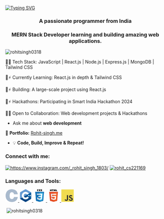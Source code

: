 [![Typing SVG](https://readme-typing-svg.demolab.com/?lines=Hi+👋,+I'm+Rohit+Singh;MERN+Stack+Developer&font=monospace&size=24&color=36BCF7&center=true&width=400&height=50)](https://git.io/typing-svg)
<h3 align="center">A passionate programmer from India</h3>
<h3 align="center">MERN Stack Developer learning and building amazing web applications.</h3>

<p align="left"> <img src="https://komarev.com/ghpvc/?username=rohitsingh0318&label=Profile%20views&color=0e75b6&style=flat" alt="rohitsingh0318" /> </p>

🔹🌱 Tech Stack: JavaScript | React.js | Node.js | Express.js | MongoDB | Tailwind CSS  

🔹⚡ Currently Learning: React.js in depth & Tailwind CSS

🔹⚡ Building: A large-scale project using React.js

🔹⚡ Hackathons: Participating in Smart India Hackathon 2024

🔹💬 Open to Collaboration: Web development projects & Hackathons

-  Ask me about **web development**

  📌 **Portfolio:** [Rohit-singh.me](https://www.rohit-singh.me/)
  
-  💡 **Code, Build, Improve & Repeat!**

<h3 align="left">Connect with me:</h3>
<p align="left">
<a href="https://instagram.com/https://www.instagram.com/_rohit_singh_1803/" target="blank"><img align="center" src="https://raw.githubusercontent.com/rahuldkjain/github-profile-readme-generator/master/src/images/icons/Social/instagram.svg" alt="https://www.instagram.com/_rohit_singh_1803/" height="30" width="40" /></a>
<a href="https://www.hackerrank.com/rohit_cs221169" target="blank"><img align="center" src="https://raw.githubusercontent.com/rahuldkjain/github-profile-readme-generator/master/src/images/icons/Social/hackerrank.svg" alt="rohit_cs221169" height="30" width="40" /></a>
</p>

<h3 align="left">Languages and Tools:</h3>
<p align="left"> <a href="https://www.cprogramming.com/" target="_blank" rel="noreferrer"> <img src="https://raw.githubusercontent.com/devicons/devicon/master/icons/c/c-original.svg" alt="c++" width="40" height="40"/> </a> <a href="https://www.w3schools.com/cpp/" target="_blank" rel="noreferrer"> <img src="https://raw.githubusercontent.com/devicons/devicon/master/icons/cplusplus/cplusplus-original.svg" alt="cplusplus" width="40" height="40"/> </a> <a href="https://www.w3schools.com/css/" target="_blank" rel="noreferrer"> <img src="https://raw.githubusercontent.com/devicons/devicon/master/icons/css3/css3-original-wordmark.svg" alt="css3" width="40" height="40"/> </a> <a href="https://www.w3.org/html/" target="_blank" rel="noreferrer"> <img src="https://raw.githubusercontent.com/devicons/devicon/master/icons/html5/html5-original-wordmark.svg" alt="html5" width="40" height="40"/> </a> <a href="https://developer.mozilla.org/en-US/docs/Web/JavaScript" target="_blank" rel="noreferrer"> <img src="https://raw.githubusercontent.com/devicons/devicon/master/icons/javascript/javascript-original.svg" alt="javascript" width="40" height="40"/> </a> </p>

<p>&nbsp;<img align="center" src="https://github-readme-stats.vercel.app/api?username=rohitsingh0318&show_icons=true&locale=en" alt="rohitsingh0318" /></p>
